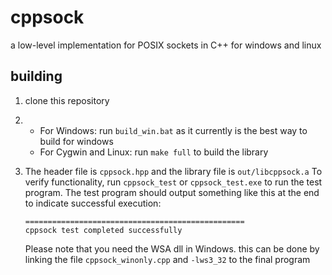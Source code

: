 # cppsock
a low-level implementation for POSIX sockets in C++ for windows and linux

## building
1. clone this repository
2. * For Windows: run ``build_win.bat`` as it currently is the best way to build for windows
   * For Cygwin and Linux: run ``make full`` to build the library
3. The header file is ``cppsock.hpp`` and the library file is ``out/libcppsock.a``
   To verify functionality, run ```cppsock_test``` or ```cppsock_test.exe``` to run the test program. The test program should output something like this at the end to indicate successful execution:
      
       =================================================
       cppsock test completed successfully

   Please note that you need the WSA dll in Windows. this can be done by linking the file ``cppsock_winonly.cpp`` and ``-lws3_32`` to the final program
